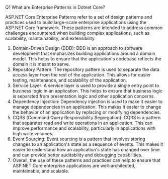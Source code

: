 Q1 What are Enterprise Patterns in Dotnet Core?

ASP.NET Core Enterprise Patterns refer to a set of design patterns and practices used to build large-scale enterprise applications using the ASP.NET Core framework. These patterns are intended to address common challenges encountered when building complex applications, such as scalability, maintainability, and extensibility.

1. Domain-Driven Design (DDD): DDD is an approach to software development that emphasizes building applications around a domain model. This helps to ensure that the application's codebase reflects the domain it is meant to serve.
2. Repository Pattern: The repository pattern is used to separate the data access layer from the rest of the application. This allows for easier testing, maintenance, and scalability of the application.
3. Service Layer: A service layer is used to provide a single entry point to business logic in an application. This helps to ensure that business logic is separated from presentation logic and other application concerns.
4. Dependency Injection: Dependency injection is used to make it easier to manage dependencies in an application. This makes it easier to change the behavior of an application by replacing or modifying dependencies.
5. CQRS (Command Query Responsibility Segregation): CQRS is a pattern that separates read and write operations in an application. This can improve performance and scalability, particularly in applications with high write volumes.
6. Event Sourcing: Event sourcing is a pattern that involves storing changes to an application's state as a sequence of events. This makes it easier to understand how an application's state has changed over time and can provide better auditability and debugging capabilities.
7. Overall, the use of these patterns and practices can help to ensure that ASP.NET Core enterprise applications are well-architected, maintainable, and scalable.